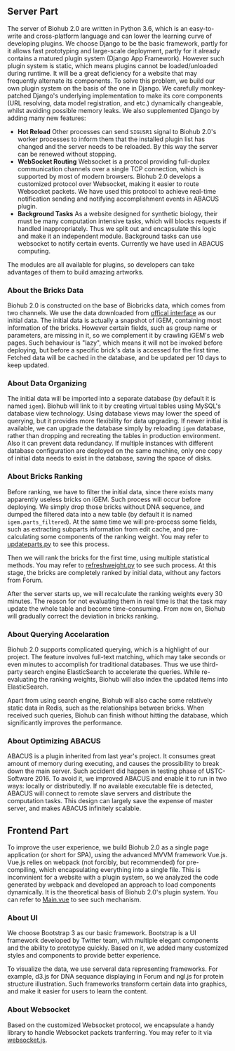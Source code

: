 ## Server Part

The server of Biohub 2.0 are written in Python 3.6, which is an easy-to-write and cross-platform language and can lower the learning curve of developing plugins. We choose Django to be the basic framework, partly for it allows fast prototyping and large-scale deployment, partly for it already contains a matured plugin system (Django App Framework). However such plugin system is static, which means plugins cannot be loaded/unloaded during runtime. It will be a great deficiency for a website that may frequently alternate its components. To solve this problem, we build our own plugin system on the basis of the one in Django. We carefully monkey-patched Django's underlying implementation to make its core components (URL resolving, data model registration, and etc.) dynamically changeable,  whilst avoiding possible memory leaks. We also supplemented Django by adding many new features:

 + **Hot Reload** Other processes can send `SIGUSR1` signal to Biohub 2.0's worker processes to inform them that the installed plugin list has changed and the server needs to be reloaded. By this way the server can be renewed without stopping.
 + **WebSocket Routing** Websocket is a protocol providing full-duplex communication channels over a single TCP connection, which is supported by most of modern browsers. Biohub 2.0 develops a customized protocol over Websocket, making it easier to route Websocket packets. We have used this protocol to achieve real-time notification sending and notifying accomplishment events in ABACUS plugin.
 + **Background Tasks** As a website designed for synthetic biology, their must be many computation intensive tasks, which will blocks requests if handled inappropriately. Thus we split out and encapsulate this logic and make it an independent module. Background tasks can use websocket to notify certain events. Currently we have used in ABACUS computing.

The modules are all available for plugins, so developers can take advantages of them to build amazing artworks.

### About the Bricks Data

Biohub 2.0 is constructed on the base of Biobricks data, which comes from two channels. We use the data downloaded from [offical interface](http://parts.igem.org/partsdb/download.cgi?type=parts_sql) as our initial data. The initial data is actually a snapshot of iGEM, containing most information of the bricks. However certain fields, such as group name or parameters, are missing in it, so we complement it by crawling iGEM's web pages. Such behaviour is "lazy", which means it will not be invoked before deploying, but before a specific brick's data is accessed for the first time. Fetched data will be cached in the database, and be updated per 10 days to keep updated.

### About Data Organizing

The initial data will be imported into a separate database (by default it is named `igem`). Biohub will link to it by creating virtual tables using MySQL's database view technology. Using database views may lower the speed of querying, but it provides more flexibility for data upgrading. If newer initial is available, we can upgrade the database simply by reloading `igem` database, rather than dropping and recreating the tables in production environment. Also it can prevent data redundancy. If multiple instances with different database configuration are deployed on the same machine, only one copy of initial data needs to exist in the database, saving the space of disks.

### About Bricks Ranking

Before ranking, we have to filter the initial data, since there exists many apparently useless bricks on iGEM. Such process will occur before deploying. We simply drop those bricks without DNA sequence, and dumped the filtered data into a new table (by default it is named `igem.parts_filtered`). At the same time we will pre-process some fields, such as extracting subparts information from edit cache, and pre-calculating some components of the ranking weight. You may refer to [updateparts.py](https://github.com/hsfzxjy/Biohub-Server/blob/master/biohub/biobrick/bin/updateparts.py) to see this process.

Then we will rank the bricks for the first time, using multiple statistical methods. You may refer to [refreshweight.py](https://github.com/hsfzxjy/Biohub-Server/blob/master/biohub/biobrick/management/commands/refreshweight.py) to see such process. At this stage, the bricks are completely ranked by initial data, without any factors from Forum.

After the server starts up, we will recalculate the ranking weights every 30 minutes. The reason for not evaluating them in real time is that the task may update the whole table and become time-consuming. From now on, Biohub will gradually correct the deviation in bricks ranking.

### About Querying Accelaration

Biohub 2.0 supports complicated querying, which is a highlight of our project. The feature involves full-text matching, which may take seconds or even minutes to accomplish for traditional databases. Thus we use third-party search engine ElasticSearch to accelerate the queries. While re-evaluating the ranking weights, Biohub will also index the updated items into ElasticSearch.

Apart from using search engine, Biohub will also cache some relatively static data in Redis, such as the relationships between bricks. When received such queries, Biohub can finish without hitting the database, which significantly improves the performance.

### About Optimizing ABACUS

ABACUS is a plugin inherited from last year's project. It consumes great amount of memory during executing, and causes the prossibility to break down the main server. Such accident did happen in testing phase of USTC-Software 2016. To avoid it, we improved ABACUS and enable it to run in two ways: locally or distributedly. If no available executable file is detected, ABACUS will connect to remote slave servers and distribute the computation tasks. This design can largely save the expense of master server, and makes ABACUS infinitely scalable.

## Frontend Part

To improve the user experience, we build Biohub 2.0 as a single page application (or short for SPA), using the advanced MVVM framework Vue.js. Vue.js relies on webpack (not forcibly, but recommended) for pre-compiling, which encapsulating everything into a single file. This is inconvinient for a website with a plugin system, so we analyzed the code generated by webpack and developed an approach to load components dynamically. It is the theoretical basis of Biohub 2.0's plugin system. You can refer to [Main.vue](https://github.com/USTC-Software2017-frontend/Biohub-frontend/blob/master/src/components/plugins/Plugins.vue) to see such mechanism.

### About UI

We choose Bootstrap 3 as our basic framework. Bootstrap is a UI framework developed by Twitter team, with multiple elegant components and the ability to prototype quickly. Based on it, we added many customized styles and components to provide better experience.

To visualize the data, we use serveral data representing frameworks. For example, d3.js for DNA sequance displaying in Forum and ngl.js for protein structure illustration. Such frameworks transform certain data into graphics, and make it easier for users to learn the content.

### About Websocket

Based on the customized Websocket protocol, we encapsulate a handy library to handle Websocket packets tranferring. You may refer to it via [websocket.js](https://github.com/USTC-Software2017-frontend/Biohub-frontend/blob/master/src/utils/websocket.js).
